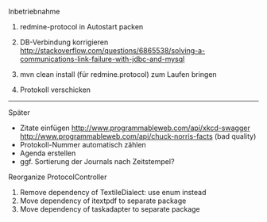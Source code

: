 Inbetriebnahme
1. redmine-protocol in Autostart packen

2. DB-Verbindung korrigieren
	http://stackoverflow.com/questions/6865538/solving-a-communications-link-failure-with-jdbc-and-mysql

3. mvn clean install (für redmine.protocol) zum Laufen bringen

4. Protokoll verschicken
_________________________

Später

 * Zitate einfügen
	http://www.programmableweb.com/api/xkcd-swagger
	http://www.programmableweb.com/api/chuck-norris-facts (bad quality)
 * Protokoll-Nummer automatisch zählen
 * Agenda erstellen
 * ggf. Sortierung der Journals nach Zeitstempel?
 
Reorganize ProtocolController
   
 1. Remove dependency of TextileDialect: use enum instead
 1. Move dependency of itextpdf to separate package
 1. Move dependency of taskadapter to separate package
 